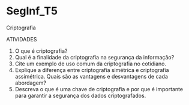 # SegInf_T5
Criptografia

ATIVIDADES
1. O que é criptografia?
2. Qual é a finalidade da criptografia na segurança da informação?
3. Cite um exemplo de uso comum da criptografia no cotidiano.
4. Explique a diferença entre criptografia simétrica e criptografia assimétrica. Quais são as vantagens e desvantagens de cada abordagem?
5. Descreva o que é uma chave de criptografia e por que é importante para garantir a segurança dos dados criptografados.

